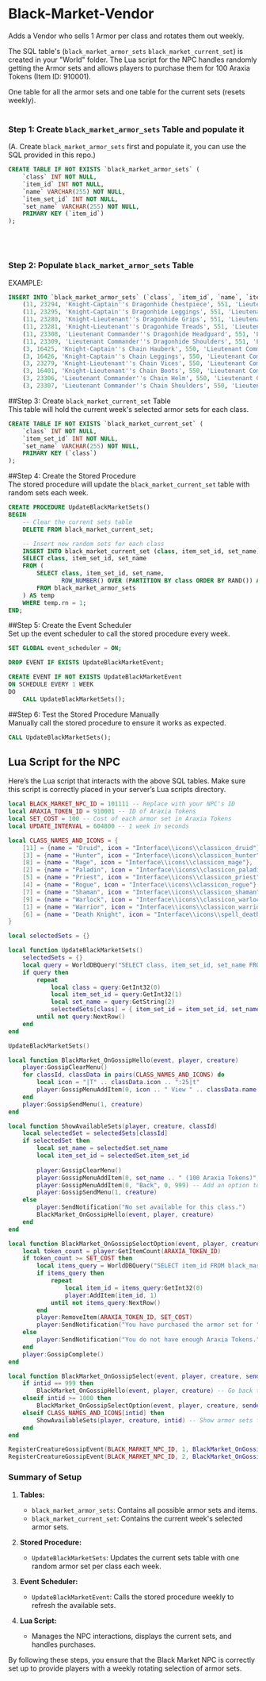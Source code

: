 # Black-Market-Vendor

Adds a Vendor who sells 1 Armor per class and rotates them out weekly.

The SQL table's (`black_market_armor_sets` `black_market_current_set`) is created in your "World" folder. The Lua script for the NPC handles randomly getting the Armor sets and allows players to purchase them for 100 Araxia Tokens (Item ID: 910001).


One table for all the armor sets and one table for the current sets (resets weekly).
<br>
<br>
### Step 1: Create `black_market_armor_sets` Table and populate it
(A. Create `black_market_armor_sets` first and populate it, you can use the SQL provided in this repo.)

```sql
CREATE TABLE IF NOT EXISTS `black_market_armor_sets` (
    `class` INT NOT NULL,
    `item_id` INT NOT NULL,
    `name` VARCHAR(255) NOT NULL,
    `item_set_id` INT NOT NULL,
    `set_name` VARCHAR(255) NOT NULL,
    PRIMARY KEY (`item_id`)
);
```
<br>
<br>

### Step 2: Populate `black_market_armor_sets` Table

EXAMPLE:

```sql
INSERT INTO `black_market_armor_sets` (`class`, `item_id`, `name`, `item_set_id`, `set_name`) VALUES
    (11, 23294, 'Knight-Captain''s Dragonhide Chestpiece', 551, 'Lieutenant Commander''s Refuge'),
    (11, 23295, 'Knight-Captain''s Dragonhide Leggings', 551, 'Lieutenant Commander''s Refuge'),
    (11, 23280, 'Knight-Lieutenant''s Dragonhide Grips', 551, 'Lieutenant Commander''s Refuge'),
    (11, 23281, 'Knight-Lieutenant''s Dragonhide Treads', 551, 'Lieutenant Commander''s Refuge'),
    (11, 23308, 'Lieutenant Commander''s Dragonhide Headguard', 551, 'Lieutenant Commander''s Refuge'),
    (11, 23309, 'Lieutenant Commander''s Dragonhide Shoulders', 551, 'Lieutenant Commander''s Refuge'),
    (3, 16425, 'Knight-Captain''s Chain Hauberk', 550, 'Lieutenant Commander''s Pursuance'),
    (3, 16426, 'Knight-Captain''s Chain Leggings', 550, 'Lieutenant Commander''s Pursuance'),
    (3, 23279, 'Knight-Lieutenant''s Chain Vices', 550, 'Lieutenant Commander''s Pursuance'),
    (3, 16401, 'Knight-Lieutenant''s Chain Boots', 550, 'Lieutenant Commander''s Pursuance'),
    (3, 23306, 'Lieutenant Commander''s Chain Helm', 550, 'Lieutenant Commander''s Pursuance'),
    (3, 23307, 'Lieutenant Commander''s Chain Shoulders', 550, 'Lieutenant Commander''s Pursuance');
```

##Step 3: Create `black_market_current_set` Table<br>
This table will hold the current week's selected armor sets for each class.

```sql
CREATE TABLE IF NOT EXISTS `black_market_current_set` (
    `class` INT NOT NULL,
    `item_set_id` INT NOT NULL,
    `set_name` VARCHAR(255) NOT NULL,
    PRIMARY KEY (`class`)
);
```

##Step 4: Create the Stored Procedure<br>
The stored procedure will update the `black_market_current_set` table with random sets each week.

```sql
CREATE PROCEDURE UpdateBlackMarketSets()
BEGIN
    -- Clear the current sets table
    DELETE FROM black_market_current_set;

    -- Insert new random sets for each class
    INSERT INTO black_market_current_set (class, item_set_id, set_name)
    SELECT class, item_set_id, set_name
    FROM (
        SELECT class, item_set_id, set_name,
               ROW_NUMBER() OVER (PARTITION BY class ORDER BY RAND()) AS rn
        FROM black_market_armor_sets
    ) AS temp
    WHERE temp.rn = 1;
END;
```

##Step 5: Create the Event Scheduler<br>
Set up the event scheduler to call the stored procedure every week.

```sql
SET GLOBAL event_scheduler = ON;

DROP EVENT IF EXISTS UpdateBlackMarketEvent;

CREATE EVENT IF NOT EXISTS UpdateBlackMarketEvent
ON SCHEDULE EVERY 1 WEEK
DO
    CALL UpdateBlackMarketSets();
```


##Step 6: Test the Stored Procedure Manually<br>
Manually call the stored procedure to ensure it works as expected.

```sql
CALL UpdateBlackMarketSets();
```


## Lua Script for the NPC
Here’s the Lua script that interacts with the above SQL tables. Make sure this script is correctly placed in your server’s Lua scripts directory.

```lua
local BLACK_MARKET_NPC_ID = 101111 -- Replace with your NPC's ID
local ARAXIA_TOKEN_ID = 910001 -- ID of Araxia Tokens
local SET_COST = 100 -- Cost of each armor set in Araxia Tokens
local UPDATE_INTERVAL = 604800 -- 1 week in seconds

local CLASS_NAMES_AND_ICONS = {
    [11] = {name = "Druid", icon = "Interface\\icons\\classicon_druid"},
    [3] = {name = "Hunter", icon = "Interface\\icons\\classicon_hunter"},
    [8] = {name = "Mage", icon = "Interface\\icons\\classicon_mage"},
    [2] = {name = "Paladin", icon = "Interface\\icons\\classicon_paladin"},
    [5] = {name = "Priest", icon = "Interface\\icons\\classicon_priest"},
    [4] = {name = "Rogue", icon = "Interface\\icons\\classicon_rogue"},
    [7] = {name = "Shaman", icon = "Interface\\icons\\classicon_shaman"},
    [9] = {name = "Warlock", icon = "Interface\\icons\\classicon_warlock"},
    [1] = {name = "Warrior", icon = "Interface\\icons\\classicon_warrior"},
    [6] = {name = "Death Knight", icon = "Interface\\icons\\spell_deathknight_classicon"}
}

local selectedSets = {}

local function UpdateBlackMarketSets()
    selectedSets = {}
    local query = WorldDBQuery("SELECT class, item_set_id, set_name FROM black_market_current_set")
    if query then
        repeat
            local class = query:GetInt32(0)
            local item_set_id = query:GetInt32(1)
            local set_name = query:GetString(2)
            selectedSets[class] = { item_set_id = item_set_id, set_name = set_name }
        until not query:NextRow()
    end
end

UpdateBlackMarketSets()

local function BlackMarket_OnGossipHello(event, player, creature)
    player:GossipClearMenu()
    for classId, classData in pairs(CLASS_NAMES_AND_ICONS) do
        local icon = "|T" .. classData.icon .. ":25|t"
        player:GossipMenuAddItem(0, icon .. " View " .. classData.name .. " armor set", 0, classId)
    end
    player:GossipSendMenu(1, creature)
end

local function ShowAvailableSets(player, creature, classId)
    local selectedSet = selectedSets[classId]
    if selectedSet then
        local set_name = selectedSet.set_name
        local item_set_id = selectedSet.item_set_id
        
        player:GossipClearMenu()
        player:GossipMenuAddItem(0, set_name .. " (100 Araxia Tokens)", 0, 1000 + item_set_id)
        player:GossipMenuAddItem(0, "Back", 0, 999) -- Add an option to go back to the class menu
        player:GossipSendMenu(1, creature)
    else
        player:SendNotification("No set available for this class.")
        BlackMarket_OnGossipHello(event, player, creature)
    end
end

local function BlackMarket_OnGossipSelectOption(event, player, creature, sender, item_set_id, code)
    local token_count = player:GetItemCount(ARAXIA_TOKEN_ID)
    if token_count >= SET_COST then
        local items_query = WorldDBQuery("SELECT item_id FROM black_market_armor_sets WHERE item_set_id = " .. item_set_id)
        if items_query then
            repeat
                local item_id = items_query:GetInt32(0)
                player:AddItem(item_id, 1)
            until not items_query:NextRow()
        end
        player:RemoveItem(ARAXIA_TOKEN_ID, SET_COST)
        player:SendNotification("You have purchased the armor set for " .. SET_COST .. " Araxia Tokens.")
    else
        player:SendNotification("You do not have enough Araxia Tokens.")
    end
    player:GossipComplete()
end

local function BlackMarket_OnGossipSelect(event, player, creature, sender, intid, code)
    if intid == 999 then
        BlackMarket_OnGossipHello(event, player, creature) -- Go back to the class menu
    elseif intid >= 1000 then
        BlackMarket_OnGossipSelectOption(event, player, creature, sender, intid - 1000, code) -- Handle item purchase
    elseif CLASS_NAMES_AND_ICONS[intid] then
        ShowAvailableSets(player, creature, intid) -- Show armor sets for the selected class
    end
end

RegisterCreatureGossipEvent(BLACK_MARKET_NPC_ID, 1, BlackMarket_OnGossipHello) -- GOSSIP_HELLO
RegisterCreatureGossipEvent(BLACK_MARKET_NPC_ID, 2, BlackMarket_OnGossipSelect) -- GOSSIP_SELECT
```



### Summary of Setup

1. **Tables:**
    - `black_market_armor_sets`: Contains all possible armor sets and items.
    - `black_market_current_set`: Contains the current week's selected armor sets.

2. **Stored Procedure:**
    - `UpdateBlackMarketSets`: Updates the current sets table with one random armor set per class each week.

3. **Event Scheduler:**
    - `UpdateBlackMarketEvent`: Calls the stored procedure weekly to refresh the available sets.

4. **Lua Script:**
    - Manages the NPC interactions, displays the current sets, and handles purchases.

By following these steps, you ensure that the Black Market NPC is correctly set up to provide players with a weekly rotating selection of armor sets.
